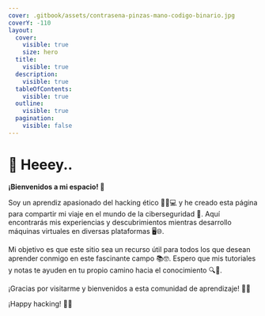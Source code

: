 ```yaml
---
cover: .gitbook/assets/contrasena-pinzas-mano-codigo-binario.jpg
coverY: -110
layout:
  cover:
    visible: true
    size: hero
  title:
    visible: true
  description:
    visible: true
  tableOfContents:
    visible: true
  outline:
    visible: true
  pagination:
    visible: false
---
```


# 👋 Heeey..

**¡Bienvenidos a mi espacio! 🌟**

Soy un aprendiz apasionado del hacking ético 🕵️‍♂️💻 y he creado esta página para compartir mi viaje en el mundo de la ciberseguridad 🔐. Aquí encontrarás mis experiencias y descubrimientos mientras desarrollo máquinas virtuales en diversas plataformas 🖥️🌐.

Mi objetivo es que este sitio sea un recurso útil para todos los que desean aprender conmigo en este fascinante campo 📚🤓. Espero que mis tutoriales y notas te ayuden en tu propio camino hacia el conocimiento 🔍🚀.

¡Gracias por visitarme y bienvenidos a esta comunidad de aprendizaje! 🙌✨

¡Happy hacking! 🔑💚

